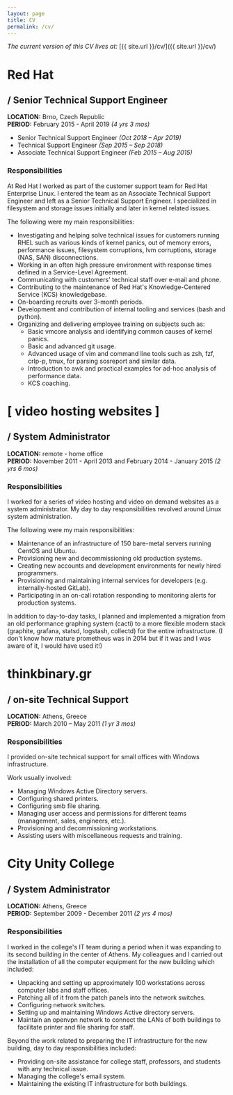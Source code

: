 ```yaml
---
layout: page
title: CV
permalink: /cv/
---
```


*The current version of this CV lives at:* [{{ site.url }}/cv/]({{ site.url }}/cv/)

# Red Hat
## / Senior Technical Support Engineer
**LOCATION:** Brno, Czech Republic  
**PERIOD:** February 2015 - April 2019 *(4 yrs 3 mos)*
* Senior Technical Support Engineer *(Oct 2018 – Apr 2019)*
* Technical Support Engineer *(Sep 2015 – Sep 2018)*
* Associate Technical Support Engineer *(Feb 2015 – Aug 2015)*

### Responsibilities
At Red Hat I worked as part of the customer support team for Red Hat Enterprise Linux. I entered the team as an Associate Technical Support Engineer and left as a Senior Technical Support Engineer. I specialized in filesystem and storage issues initially and later in kernel related issues. 

The following were my main responsibilities:
* Investigating and helping solve technical issues for customers running RHEL such as various kinds of kernel panics, out of memory errors, performance issues, filesystem corruptions, lvm corruptions, storage (NAS, SAN) disconnections.
* Working in an often high pressure environment with response times defined in a Service-Level Agreement.
* Communicating with customers' technical staff over e-mail and phone.
* Contributing to the maintenance of Red Hat's Knowledge-Centered Service (KCS) knowledgebase.
* On-boarding recruits over 3-month periods.
* Development and contribution of internal tooling and services (bash and python).
* Organizing and delivering employee training on subjects such as:
    * Basic vmcore analysis and identifying common causes of kernel panics.
    * Basic and advanced git usage.
    * Advanced usage of vim and command line tools such as zsh, fzf, crlp-p, tmux, for parsing sosreport and similar data.
    * Introduction to awk and practical examples for ad-hoc analysis of performance data.
    * KCS coaching.

# [ video hosting websites ]
## / System Administrator
**LOCATION:** remote - home office  
**PERIOD:** November 2011 - April 2013 and February 2014 - January 2015 *(2 yrs 6 mos)*

### Responsibilities
I worked for a series of video hosting and video on demand websites as a system administrator. My day to day responsibilities revolved around Linux system administration. 

The following were my main responsibilities:
* Maintenance of an infrastructure of 150 bare-metal servers running CentOS and Ubuntu.
* Provisioning new and decommissioning old production systems.
* Creating new accounts and development environments for newly hired programmers.
* Provisioning and maintaining internal services for developers (e.g. internally-hosted GitLab).
* Participating in an on-call rotation responding to monitoring alerts for production systems.

In addition to day-to-day tasks, I planned and implemented a migration from an old performance graphing system (cacti) to a more flexible modern stack (graphite, grafana, statsd, logstash, collectd) for the entire infrastructure. (I don't know how mature prometheus was in 2014 but if it was and I was aware of it, I would have used it!)

# thinkbinary.gr
## / on-site Technical Support
**LOCATION:** Athens, Greece  
**PERIOD:** March 2010 – May 2011 *(1 yr 3 mos)* 

### Responsibilities
I provided on-site technical support for small offices with Windows infrastructure.

Work usually involved:
* Managing Windows Active Directory servers.
* Configuring shared printers.
* Configuring smb file sharing.
* Managing user access and permissions for different teams (management, sales, engineers, etc.).
* Provisioning and decommissioning workstations.
* Assisting users with miscellaneous requests and training.

# City Unity College
## / System Administrator
**LOCATION:** Athens, Greece  
**PERIOD:** September 2009 - December 2011 *(2 yrs 4 mos)*

### Responsibilities
I worked in the college's IT team during a period when it was expanding to its second building in the center of Athens. My colleagues and I carried out the installation of all the computer equipment for the new building which included:

* Unpacking and setting up approximately 100 workstations across computer labs and staff offices.
* Patching all of it from the patch panels into the network switches.
* Configuring network switches.
* Setting up and maintaining Windows Active directory servers.
* Maintain an openvpn network to connect the LANs of both buildings to facilitate printer and file sharing for staff.

Beyond the work related to preparing the IT infrastructure for the new building, day to day responsibilities included:

* Providing on-site assistance for college staff, professors, and students with any technical issue.
* Managing the college's email system.
* Maintaining the existing IT infrastructure for both buildings.
